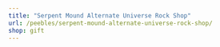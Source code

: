 ```yaml
---
title: "Serpent Mound Alternate Universe Rock Shop"
url: /peebles/serpent-mound-alternate-universe-rock-shop/
shop: gift
---
```

